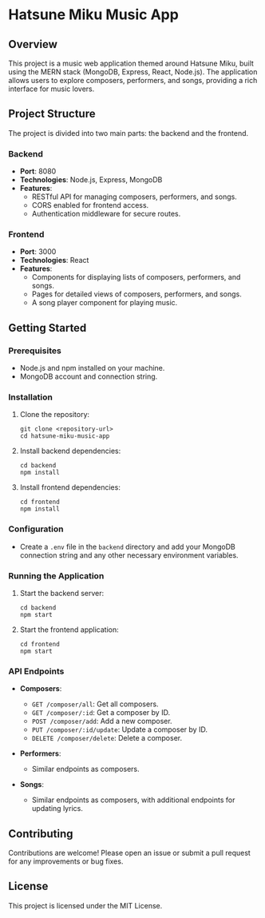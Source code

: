 # Hatsune Miku Music App

## Overview
This project is a music web application themed around Hatsune Miku, built using the MERN stack (MongoDB, Express, React, Node.js). The application allows users to explore composers, performers, and songs, providing a rich interface for music lovers.

## Project Structure
The project is divided into two main parts: the backend and the frontend.

### Backend
- **Port**: 8080
- **Technologies**: Node.js, Express, MongoDB
- **Features**:
  - RESTful API for managing composers, performers, and songs.
  - CORS enabled for frontend access.
  - Authentication middleware for secure routes.
  
### Frontend
- **Port**: 3000
- **Technologies**: React
- **Features**:
  - Components for displaying lists of composers, performers, and songs.
  - Pages for detailed views of composers, performers, and songs.
  - A song player component for playing music.

## Getting Started

### Prerequisites
- Node.js and npm installed on your machine.
- MongoDB account and connection string.

### Installation

1. Clone the repository:
   ```
   git clone <repository-url>
   cd hatsune-miku-music-app
   ```

2. Install backend dependencies:
   ```
   cd backend
   npm install
   ```

3. Install frontend dependencies:
   ```
   cd frontend
   npm install
   ```

### Configuration
- Create a `.env` file in the `backend` directory and add your MongoDB connection string and any other necessary environment variables.

### Running the Application

1. Start the backend server:
   ```
   cd backend
   npm start
   ```

2. Start the frontend application:
   ```
   cd frontend
   npm start
   ```

### API Endpoints
- **Composers**:
  - `GET /composer/all`: Get all composers.
  - `GET /composer/:id`: Get a composer by ID.
  - `POST /composer/add`: Add a new composer.
  - `PUT /composer/:id/update`: Update a composer by ID.
  - `DELETE /composer/delete`: Delete a composer.

- **Performers**:
  - Similar endpoints as composers.

- **Songs**:
  - Similar endpoints as composers, with additional endpoints for updating lyrics.

## Contributing
Contributions are welcome! Please open an issue or submit a pull request for any improvements or bug fixes.

## License
This project is licensed under the MIT License.